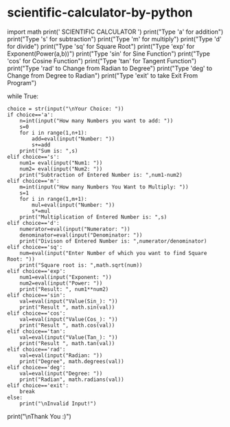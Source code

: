 # scientific-calculator-by-python
import math
print(' SCIENTIFIC CALCULATOR ')
print("Type 'a' for addition")
print("Type 's' for subtraction")
print("Type 'm' for multiply")
print("Type 'd' for divide")
print("Type 'sq' for Square Root")
print("Type 'exp' for Exponent(Power(a,b))")
print("Type 'sin' for Sine Function")
print("Type 'cos' for Cosine Function")
print("Type 'tan' for Tangent Function")
print("Type 'rad' to Change from Radian to Degree")
print("Type 'deg' to Change from Degree to Radian")
print("Type 'exit' to take Exit From Program")

while True:

    choice = str(input("\nYour Choice: "))
    if choice=='a':
        n=int(input("How many Numbers you want to add: "))
        s=0
        for i in range(1,n+1):
            add=eval(input("Number: "))
            s+=add
        print("Sum is: ",s)
    elif choice=='s':
        num1= eval(input("Num1: "))
        num2= eval(input("Num2: "))
        print("Subtraction of Entered Number is: ",num1-num2)
    elif choice=='m':
        m=int(input("How many Numbers You Want to Multiply: "))
        s=1
        for i in range(1,m+1):
            mul=eval(input("Number: "))
            s*=mul
        print("Multiplication of Entered Number is: ",s)
    elif choice=='d':
        numerator=eval(input("Numerator: "))
        denominator=eval(input("Denominator: "))
        print("Divison of Entered Number is: ",numerator/denominator)
    elif choice=='sq':
        num=eval(input("Enter Number of which you want to find Square Root: "))
        print("Square root is: ",math.sqrt(num))
    elif choice=='exp':
        num1=eval(input("Exponent: "))
        num2=eval(input("Power: "))
        print("Result: ", num1**num2)
    elif choice=='sin':
        val=eval(input("Value(Sin_): "))
        print("Result ", math.sin(val))
    elif choice=='cos':
        val=eval(input("Value(Cos_): "))
        print("Result ", math.cos(val))
    elif choice=='tan':
        val=eval(input("Value(Tan_): "))
        print("Result ", math.tan(val))
    elif choice=='rad':
        val=eval(input("Radian: "))
        print("Degree", math.degrees(val))
    elif choice=='deg':
        val=eval(input("Degree: "))
        print("Radian", math.radians(val))
    elif choice=='exit':
        break
    else:
        print("\nInvalid Input!")
print("\nThank You :)")

